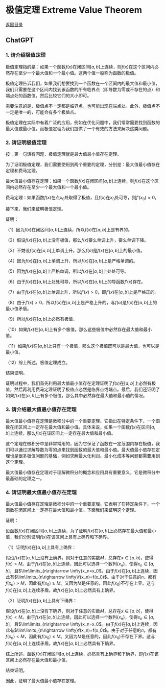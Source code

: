<script>
MathJax = {
  tex: {
    inlineMath: [['$', '$'], ['\\(', '\\)']]
  }
};
</script>
<script id="MathJax-script" async
  src="https://cdn.jsdelivr.net/npm/mathjax@3/es5/tex-chtml.js">
</script>

# 极值定理 Extreme Value Theorem

[返回目录](index.md)

## ChatGPT

### 1. 请介绍极值定理

极值定理指的是：如果一个函数$f(x)$在闭区间$[a,b]$上连续，则$f(x)$在这个区间内必然存在至少一个最大值和一个最小值。这两个值一般称为函数的极值。

极值定理告诉我们，如果我们想要找到一个函数在一个区间内的最大值和最小值，我们只需要在这个区间内找到该函数的所有临界点（即导数为零或不存在的点）和端点处的函数值，然后比较它们的大小即可。

需要注意的是，极值点不一定都是临界点，也可能出现在端点处。此外，极值点不一定是唯一的，可能会有多个极值点。

极值定理在实际中有着广泛的应用，例如在优化问题中，我们常常需要找到函数的最大值或最小值，而极值定理为我们提供了一个有效的方法来解决这类问题。

### 2. 请证明极值定理

按：第一句话有问题，极值定理就是最大值最小值存在定理。

为了证明极值定理，我们需要使用到两个重要的定理，分别是：最大值最小值存在定理和费马定理。

最大值最小值存在定理：如果一个函数$f(x)$在闭区间$[a,b]$上连续，则$f(x)$在这个区间内必然存在至少一个最大值和一个最小值。

费马定理：如果函数$f(x)$在点$x_0$处取得了极值，且$f(x)$在$x_0$处可导，则$f'(x_0)=0$。

接下来，我们来证明极值定理。

证明：

（1）因为$f(x)$在闭区间$[a,b]$上连续，所以$f(x)$在$[a,b]$上是有界的。

（2）假设$f(x)$在$[a,b]$上没有极值，那么$f(x)$要么单调上升，要么单调下降。

（3）不妨设$f(x)$在$[a,b]$上单调上升，那么$f(a)$是$f(x)$在$[a,b]$上的最小值。

（4）因为$f(x)$在$[a,b]$上单调上升，所以$f(x)$在$[a,b]$上是严格单调的。

（5）因为$f(x)$在$[a,b]$上严格单调，所以$f(x)$在$[a,b]$上处处可导。

（6）由于$f(x)$在$[a,b]$上处处可导，所以$f(x)$在$[a,b]$上的导函数$f'(x)$存在。

（7）由于$f(x)$在$[a,b]$上单调上升，所以$f'(x)>0$，即$f'(x)$在$[a,b]$上是严格正的。

（8）由于$f'(x)>0$，所以$f(x)$在$[a,b]$上是严格上升的，与$f(a)$是$f(x)$在$[a,b]$上的最小值矛盾。

（9）所以$f(x)$在$[a,b]$上必然有极值。

（10）如果$f(x)$在$[a,b]$上有多个极值，那么这些极值中必然存在最大值和最小值。

（11）如果$f(x)$在$[a,b]$上只有一个极值，那么这个极值既可以是最大值，也可以是最小值。

（12）综上所述，极值定理成立。

结束证明。

证明过程中，我们首先利用最大值最小值存在定理证明了$f(x)$在$[a,b]$上必然有极值，然后再利用费马定理证明了极值点必然是临界点或端点。最后，我们还证明了如果$f(x)$在$[a,b]$上有多个极值，那么其中必然存在最大值和最小值的情况。

### 3. 请介绍最大值最小值存在定理

最大值最小值存在定理是微积分中的一个重要定理。它指出在特定条件下，一个函数在闭区间上一定存在最大值和最小值。具体来说，如果一个函数$f(x)$在区间$[a,b]$上连续，那么$f(x)$在该区间上一定存在最大值和最小值。

这个定理在微积分中是非常常用的，因为它保证了函数在一定范围内存在极值，我们可以通过求解导数为零的点来找到函数的最大值和最小值。最大值最小值存在定理也是很多极值问题的基础，例如求解最大化利润，最小化成本等问题都需要用到这个定理。

最大值最小值存在定理对于理解微积分的概念和应用具有重要意义，它是微积分中最基础的定理之一。

### 4. 请证明最大值最小值存在定理

最大值最小值存在定理是微积分中的一个重要定理，它表明了在特定条件下，一个函数在闭区间上一定存在最大值和最小值。下面我们来证明这个定理。

证明：

设函数$f(x)$在闭区间$[a,b]$上连续，为了证明$f(x)$在$[a,b]$上必然存在最大值和最小值，我们分别证明$f(x)$在该区间上具有上确界和下确界。

（1）证明$f(x)$在$[a,b]$上具有上确界：

假设$f(x)$在$[a,b]$上没有上确界，则对于任意的实数$M$，总存在$x\in[a,b]$，使得$f(x)>M$。由于$f(x)$在$[a,b]$上连续，因此可以选择一个数列$\{x_n\}$，使得$x_n\in[a,b]$，且$\lim\limits_{n\rightarrow \infty}x_n=x_0$。由于$f(x)$在$[a,b]$上连续，因此有$\lim\limits_{n\rightarrow \infty}f(x_n)=f(x_0)$。由于对于任意的$n$，都有$f(x_n)>M$，因此有$f(x_0)\geq M$。又因为$M$是任意的，因此$f(x_0)$不存在上界。这与$f(x)$在$[a,b]$上连续矛盾，故$f(x)$在$[a,b]$上必然具有上确界。

（2）证明$f(x)$在$[a,b]$上具有下确界：

假设$f(x)$在$[a,b]$上没有下确界，则对于任意的实数$M$，总存在$x\in[a,b]$，使得$f(x)<M$。由于$f(x)$在$[a,b]$上连续，因此可以选择一个数列$\{x_n\}$，使得$x_n\in[a,b]$，且$\lim\limits_{n\rightarrow \infty}x_n=x_0$。由于$f(x)$在$[a,b]$上连续，因此有$\lim\limits_{n\rightarrow \infty}f(x_n)=f(x_0)$。由于对于任意的$n$，都有$f(x_n)<M$，因此有$f(x_0)\leq M$。又因为$M$是任意的，因此$f(x_0)$不存在下界。这与$f(x)$在$[a,b]$上连续矛盾，故$f(x)$在$[a,b]$上必然具有下确界。

综上所述，函数$f(x)$在闭区间$[a,b]$上连续，必然具有上确界和下确界，即$f(x)$在该区间上必然存在最大值和最小值。

结束证明。

因此，证明了最大值最小值存在定理。
